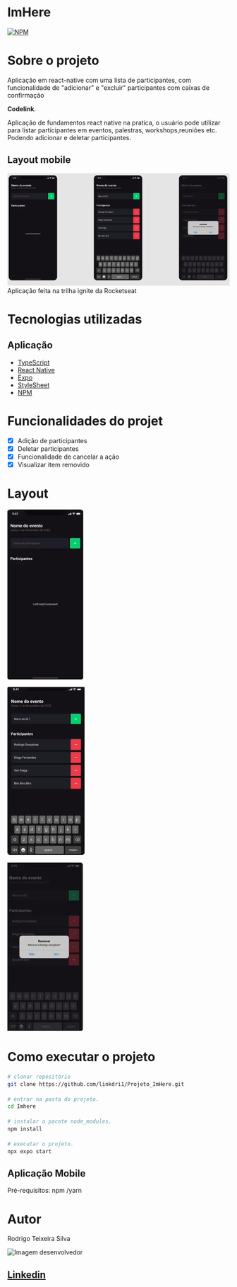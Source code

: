 
# ImHere 
[![NPM](https://img.shields.io/npm/l/react)](https://github.com/linkdri1/Projeto_ImHere/blob/main/LICENSE) 

# Sobre o projeto

Aplicação em react-native com uma lista de participantes,
com funcionalidade de "adicionar" e "excluir" participantes com caixas de confirmação

 **Codelink**.

Aplicação de fundamentos react native na pratica, o usuário pode utilizar para listar participantes em eventos, palestras, workshops,reuniões etc. Podendo adicionar e deletar participantes.


## Layout mobile
![Alt text](./assets//Figura-1.png)
Aplicação feita na trilha ignite da Rocketseat

# Tecnologias utilizadas
## Aplicação

- [TypeScript](https://www.typescriptlang.org/docs/)
- [React Native](https://reactnative.dev/docs/getting-started)
- [Expo](https://docs.expo.dev/?utm_source=google&utm_medium=cpc&utm_content=search&gclid=CjwKCAjwxOymBhAFEiwAnodBLE4O6-g49a-HniPnrQt_l-6t_CNvui4z2_h31jUCUpesirHbFYmI_hoC39IQAvD_BwE)
- [StyleSheet](https://reactnative.dev/docs/stylesheet)
- [NPM](https://docs.npmjs.com)

# Funcionalidades do projet

- [x] Adição de participantes
- [x] Deletar participantes
- [x] Funcionalidade de cancelar a ação
- [x] Visualizar item removido

# Layout
![Tela Inicial adicionar participantes ](./assets/Figura-2.png)

![Tela de participantes com opção de deletar](./assets/Figura-3.jpg)

![Tela de participantes com pop-pup com opção de deletar ou cancelar](./assets/Figura-4.png)

# Como executar o projeto

```bash
# clonar repositório
git clone https://github.com/linkdri1/Projeto_ImHere.git

# entrar na pasta do projeto.
cd Imhere

# instalar o pacote node_modules.
npm install

# executar o projeto.
npx expo start 
```
## Aplicação Mobile
Pré-requisitos: npm /yarn

# Autor

Rodrigo Teixeira Silva

<img style = "width:200px" src="https://github.com/rodrigo-teixeira-silva.png" alt="Imagem desenvolvedor" >

## [Linkedin](https://www.linkedin.com/in/rodrigo-teixeira-silva/)

